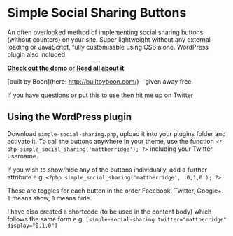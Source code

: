 # Simple Social Sharing Buttons

An often overlooked method of implementing social sharing buttons (without counters) on your site. Super lightweight without any external loading or JavaScript, fully customisable using CSS alone. WordPress plugin also included.

**[Check out the demo](http://builtbyboon.com/posed/Simple-Social-Sharing-Buttons/)** or **[Read all about it](http://builtbyboon.com/blog/simple-social-sharing-buttons/)**

[built by Boon](here: http://builtbyboon.com/) - given away free

If you have questions or put this to use then [hit me up on Twitter](http://twitter.com/mattberridge)

## Using the WordPress plugin

Download `simple-social-sharing.php`, upload it into your plugins folder and activate it. To call the buttons anywhere in your theme, use the function `<?php simple_social_sharing('mattberridge'); ?>` including your Twitter username.

If you wish to show/hide any of the buttons individually, add a further attribute e.g. `<?php simple_social_sharing('mattberridge', '0,1,0'); ?>`

These are toggles for each button in the order Facebook, Twitter, Google+. `1` means show, `0` means hide.

I have also created a shortcode (to be used in the content body) which follows the same form e.g. `[simple-social-sharing twitter="mattberridge" display="0,1,0"]`